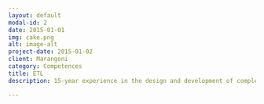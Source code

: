 ```yaml
---
layout: default
modal-id: 2
date: 2015-01-01
img: cake.png
alt: image-alt
project-date: 2015-01-02
client: Marangoni
category: Competences
title: ETL
description: 15-year experience in the design and development of complex ETL flows. Good expertise in Oracle OWB/ODI, SAP Data Services, Informatica, Talend

---
```

